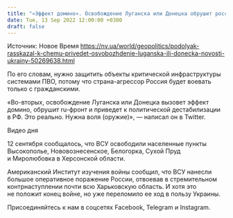 ```yaml
---
title: "«Эффект домино». Освобождение Луганска или Донецка обрушит российский фронт и приведет к политической дестабилизации в РФ — Подоляк"
date: Tue, 13 Sep 2022 12:00:00 +0300
draft: false
---
```

Источник: Новое Время https://nv.ua/world/geopolitics/podolyak-rasskazal-k-chemu-privedet-osvobozhdenie-luganska-ili-donecka-novosti-ukrainy-50269638.html


По его словам, нужно защитить объекты критической инфраструктуры системами ПВО, потому что страна-агрессор Россия будет воевать только с гражданскими.

«Во-вторых, освобождение Луганска или Донецка вызовет эффект домино, обрушит ru-фронт и приведет к политической дестабилизации в РФ. Это реально. Нужна воля (оружие)», — написал он в Twitter.

 Видео дня   

12 сентября сообщалось, что ВСУ освободили населенные пункты Высокополье, Нововознесенское, Белогорка, Сухой Пруд и Миролюбовка в Херсонской области.

Американский Институт изучения войны сообщил, что ВСУ нанесли большое оперативное поражение России, отвоевав в стремительном контрнаступлении почти всю Харьковскую область. И хотя это не положит конец войне, но уже переломило ее ход в пользу Украины.

Присоединяйтесь к нам в соцсетях Facebook, Telegram и Instagram.
